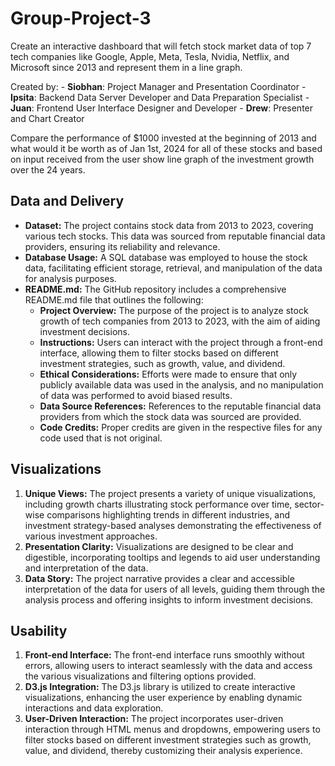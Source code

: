 
# Group-Project-3
Create an interactive dashboard that will fetch stock market data of top 7 tech companies like Google, Apple, Meta, Tesla, Nvidia, Netflix, and Microsoft since 2013 and represent them in a line graph.
        
Created by:
           - **Siobhan**: Project Manager and Presentation Coordinator
           - **Ipsita**: Backend Data Server Developer and Data Preparation Specialist
           - **Juan**: Frontend User Interface Designer and Developer
           - **Drew**: Presenter and Chart Creator

Compare the performance of $1000 invested at the beginning of 2013 and what would it be worth as of Jan 1st, 2024 for all of these stocks and based on input received from the user show line graph of the investment growth over the 24 years.

## Data and Delivery
- **Dataset:** The project contains stock data from 2013 to 2023, covering various tech stocks. This data was sourced from reputable financial data providers, ensuring its reliability and relevance.
- **Database Usage:** A SQL database was employed to house the stock data, facilitating efficient storage, retrieval, and manipulation of the data for analysis purposes.
- **README.md:** The GitHub repository includes a comprehensive README.md file that outlines the following:
  - **Project Overview:** The purpose of the project is to analyze stock growth of tech companies from 2013 to 2023, with the aim of aiding investment decisions.
  - **Instructions:** Users can interact with the project through a front-end interface, allowing them to filter stocks based on different investment strategies, such as growth, value, and dividend.
  - **Ethical Considerations:** Efforts were made to ensure that only publicly available data was used in the analysis, and no manipulation of data was performed to avoid biased results.
  - **Data Source References:** References to the reputable financial data providers from which the stock data was sourced are provided.
  - **Code Credits:** Proper credits are given in the respective files for any code used that is not original.

## Visualizations
1. **Unique Views:** The project presents a variety of unique visualizations, including growth charts illustrating stock performance over time, sector-wise comparisons highlighting trends in different industries, and investment strategy-based analyses demonstrating the effectiveness of various investment approaches.
2. **Presentation Clarity:** Visualizations are designed to be clear and digestible, incorporating tooltips and legends to aid user understanding and interpretation of the data.
3. **Data Story:** The project narrative provides a clear and accessible interpretation of the data for users of all levels, guiding them through the analysis process and offering insights to inform investment decisions.

## Usability
1. **Front-end Interface:** The front-end interface runs smoothly without errors, allowing users to interact seamlessly with the data and access the various visualizations and filtering options provided.
2. **D3.js Integration:** The D3.js library is utilized to create interactive visualizations, enhancing the user experience by enabling dynamic interactions and data exploration.
3. **User-Driven Interaction:** The project incorporates user-driven interaction through HTML menus and dropdowns, empowering users to filter stocks based on different investment strategies such as growth, value, and dividend, thereby customizing their analysis experience.
